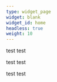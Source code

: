 ```yaml
---
type: widget_page
widget: blank
widget_id: home
headless: true
weight: 10
---
```

test test 

test test 

test test